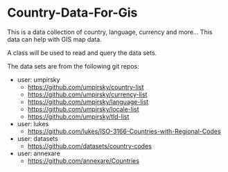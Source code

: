 ﻿# Country-Data-For-Gis
 
This is a data collection of country, language, currency and more... 
This data can help with GIS map data. 

A class will be used to read and query the data sets.

The data sets are from the following git repos:
* user: umpirsky
  * https://github.com/umpirsky/country-list
  * https://github.com/umpirsky/currency-list
  * https://github.com/umpirsky/language-list
  * https://github.com/umpirsky/locale-list
  * https://github.com/umpirsky/tld-list
* user: lukes
  * https://github.com/lukes/ISO-3166-Countries-with-Regional-Codes
* user: datasets
  * https://github.com/datasets/country-codes
* user: annexare
  * https://github.com/annexare/Countries

